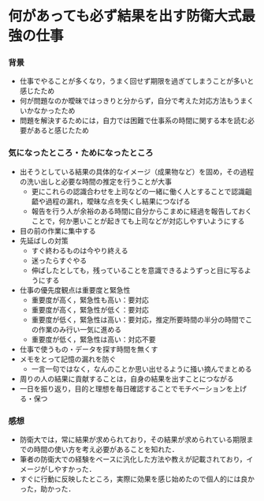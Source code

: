 # 何があっても必ず結果を出す防衛大式最強の仕事

### 背景
- 仕事でやることが多くなり，うまく回せず期限を過ぎてしまうことが多いと感じたため
- 何が問題なのか曖昧ではっきりと分からず，自分で考えた対応方法もうまくいかなかったため
- 問題を解決するためには，自力では困難で仕事系の時間に関する本を読む必要があると感じたため

### 気になったところ・ためになったところ
- 出そうとしている結果の具体的なイメージ（成果物など）を固め，その過程の洗い出しと必要な時間の推定を行うことが大事
  - 更にこれらの認識合わせを上司などの一緒に働く人とすることで認識齟齬や過程の漏れ，曖昧な点を失くし結果につなげる
  - 報告を行う人が余裕のある時間に自分からこまめに経過を報告しておくことで，何か悪いことが起きても上司などが対応しやすいようにする
- 目の前の作業に集中する
- 先延ばしの対策
  - すぐ終わるものは今やり終える
  - 迷ったらすぐやる
  - 伸ばしたとしても，残っていることを意識できるようずっと目に写るようにする
- 仕事の優先度観点は重要度と緊急性
  - 重要度が高く，緊急性も高い：要対応
  - 重要度が高く，緊急性が低く：要対応
  - 重要度が低く，緊急性は高い：要対応，推定所要時間の半分の時間でこの作業のみ行い一気に進める
  - 重要度が低く，緊急性は高い：対応不要
- 仕事で使うもの・データを探す時間を無くす
- メモをとって記憶の漏れを防ぐ
  - 一言一句ではなく，なんのことか思い出せるように掻い摘んでまとめる
- 周りの人の結果に貢献することは，自身の結果を出すことにつながる
- 一日を振り返り，目的と理想を毎日確認することでモチベーションを上げる・保つ

### 感想
- 防衛大では，常に結果が求められており，その結果が求められている期限までの時間の使い方を考え必要があることを知れた．
- 筆者の防衛大での経験をベースに汎化した方法や教えが記載されており，イメージがしやすかった．
- すぐに行動に反映したところ，実際に効果を感じ始めたので個人的には良かった，助かった．
